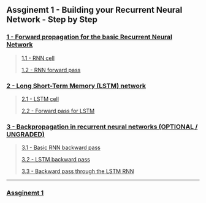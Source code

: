 ## Assginemt 1 - Building your Recurrent Neural Network - Step by Step

### [1 - Forward propagation for the basic Recurrent Neural Network](#1)
>
> [1.1 - RNN cell](#1.1)
> 
> [1.2 - RNN forward pass](#1.2) 

### [2 - Long Short-Term Memory (LSTM) network](#2)
>
> [2.1 - LSTM cell](#2.1)
> 
> [2.2 - Forward pass for LSTM](#2.2) 

### [3 - Backpropagation in recurrent neural networks (OPTIONAL / UNGRADED)](#3)
>
> [3.1 - Basic RNN backward pass](#3.1)
> 
> [3.2 - LSTM backward pass](#3.2)
>
> [3.3 - Backward pass through the LSTM RNN](#3.3)

----

### [Assginemt 1](https://github.com/htaiwan/note-andrew-deep-learning/blob/master/Assignment/Course1/5-1.ipynb)
